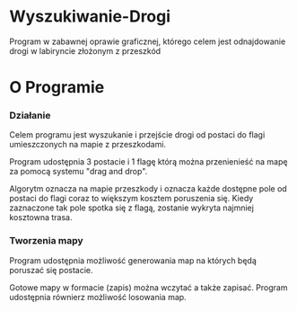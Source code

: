 # Wyszukiwanie-Drogi
Program w zabawnej oprawie graficznej, którego celem jest odnajdowanie drogi w labiryncie złożonym z przeszkód

# O Programie

### Działanie

Celem programu jest wyszukanie i przejście drogi od postaci do flagi umieszczonych na mapie z przeszkodami.

Program udostępnia 3 postacie i 1 flagę którą można przenienieść na mapę za pomocą systemu "drag and drop".

Algorytm oznacza na mapie przeszkody i oznacza każde dostępne pole od postaci do flagi coraz to większym kosztem poruszenia się. Kiedy zaznaczone tak pole spotka się z flagą, zostanie wykryta najmniej kosztowna trasa. 

### Tworzenia mapy

Program udostępnia możliwość generowania map na których będą poruszać się postacie.

Gotowe mapy w formacie (zapis) można wczytać a także zapisać. Program udostępnia równierz możliwość losowania map.
